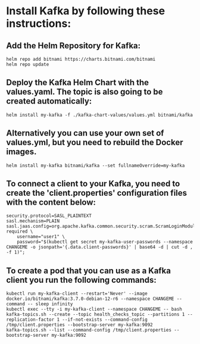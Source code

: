 # Install Kafka by following these instructions:

## Add the Helm Repository for Kafka:
```
helm repo add bitnami https://charts.bitnami.com/bitnami
helm repo update
```

## Deploy the Kafka Helm Chart with the values.yaml. The topic is also going to be created automatically:
```
helm install my-kafka -f ./kafka-chart-values/values.yml bitnami/kafka 
```

## Alternatively you can use your own set of values.yml, but you need to rebuild the Docker images.
```
helm install my-kafka bitnami/kafka --set fullnameOverride=my-kafka
```

## To connect a client to your Kafka, you need to create the 'client.properties' configuration files with the content below:
```
security.protocol=SASL_PLAINTEXT
sasl.mechanism=PLAIN
sasl.jaas.config=org.apache.kafka.common.security.scram.ScramLoginModule required \
    username="user1" \
    password="$(kubectl get secret my-kafka-user-passwords --namespace CHANGEME -o jsonpath='{.data.client-passwords}' | base64 -d | cut -d , -f 1)";
```

## To create a pod that you can use as a Kafka client you run the following commands:
```
kubectl run my-kafka-client --restart='Never' --image docker.io/bitnami/kafka:3.7.0-debian-12-r6 --namespace CHANGEME --command -- sleep infinity 
kubectl exec --tty -i my-kafka-client --namespace CHANGEME -- bash
kafka-topics.sh --create --topic health_checks_topic --partitions 1 --replication-factor 1 --if-not-exists --command-config /tmp/client.properties --bootstrap-server my-kafka:9092
kafka-topics.sh --list --command-config /tmp/client.properties --bootstrap-server my-kafka:9092
```